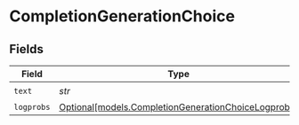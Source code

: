# CompletionGenerationChoice


## Fields

| Field                                                                                                  | Type                                                                                                   | Required                                                                                               | Description                                                                                            |
| ------------------------------------------------------------------------------------------------------ | ------------------------------------------------------------------------------------------------------ | ------------------------------------------------------------------------------------------------------ | ------------------------------------------------------------------------------------------------------ |
| `text`                                                                                                 | *str*                                                                                                  | :heavy_check_mark:                                                                                     | N/A                                                                                                    |
| `logprobs`                                                                                             | [Optional[models.CompletionGenerationChoiceLogprobs]](../models/completiongenerationchoicelogprobs.md) | :heavy_minus_sign:                                                                                     | N/A                                                                                                    |